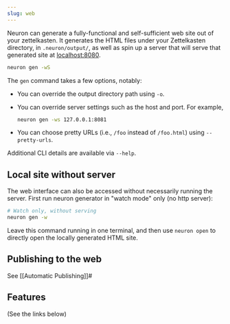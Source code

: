 ```yaml
---
slug: web
---
```


Neuron can generate a fully-functional and self-sufficient web site out of your zettelkasten. It generates the HTML files under your Zettelkasten directory, in `.neuron/output/`, as well as spin up a server that will serve that generated site at [localhost:8080](http://localhost:8080).

```bash
neuron gen -wS
```

The `gen` command takes a few options, notably:

* You can override the output directory path using `-o`.

* You can override server settings such as the host and port. For example,

    ```bash
    neuron gen -ws 127.0.0.1:8081
    ```

* You can choose pretty URLs (i.e., `/foo` instead of `/foo.html`) using `--pretty-urls`.

Additional CLI details are available via `--help`.

## Local site without server

The web interface can also be accessed without necessarily running the server.
First run neuron generator in "watch mode" only (no http server):

```bash
# Watch only, without serving
neuron gen -w
```

Leave this command running in one terminal, and then use `neuron open` to directly open the locally generated HTML site.

## Publishing to the web

See [[Automatic Publishing]]#

## Features 

(See the links below)
